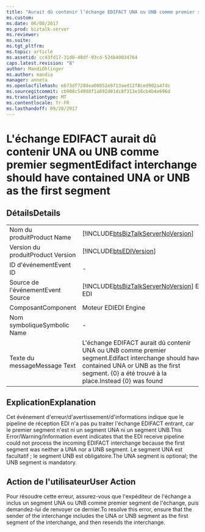 ```yaml
---
title: "Aurait dû contenir l’échange EDIFACT UNA ou UNB comme premier segment | Documents Microsoft"
ms.custom: 
ms.date: 06/08/2017
ms.prod: biztalk-server
ms.reviewer: 
ms.suite: 
ms.tgt_pltfrm: 
ms.topic: article
ms.assetid: cc43fd17-31d0-48df-93cd-524b40034764
caps.latest.revision: "8"
author: MandiOhlinger
ms.author: mandia
manager: anneta
ms.openlocfilehash: e673df728dea00852e9713aed12f8ced902a4fdc
ms.sourcegitcommit: cb908c540d8f1a692d01dc8f313e16cb4b4e696d
ms.translationtype: MT
ms.contentlocale: fr-FR
ms.lasthandoff: 09/20/2017
---
```

# <a name="edifact-interchange-should-have-contained-una-or-unb-as-the-first-segment"></a><span data-ttu-id="61eea-102">L'échange EDIFACT aurait dû contenir UNA ou UNB comme premier segment</span><span class="sxs-lookup"><span data-stu-id="61eea-102">Edifact interchange should have contained UNA or UNB as the first segment</span></span>
## <a name="details"></a><span data-ttu-id="61eea-103">Détails</span><span class="sxs-lookup"><span data-stu-id="61eea-103">Details</span></span>  
  
|||  
|-|-|  
|<span data-ttu-id="61eea-104">Nom du produit</span><span class="sxs-lookup"><span data-stu-id="61eea-104">Product Name</span></span>|[!INCLUDE[btsBizTalkServerNoVersion](../includes/btsbiztalkservernoversion-md.md)]|  
|<span data-ttu-id="61eea-105">Version du produit</span><span class="sxs-lookup"><span data-stu-id="61eea-105">Product Version</span></span>|[!INCLUDE[btsEDIVersion](../includes/btsediversion-md.md)]|  
|<span data-ttu-id="61eea-106">ID d'événement</span><span class="sxs-lookup"><span data-stu-id="61eea-106">Event ID</span></span>|-|  
|<span data-ttu-id="61eea-107">Source de l'événement</span><span class="sxs-lookup"><span data-stu-id="61eea-107">Event Source</span></span>|[!INCLUDE[btsBizTalkServerNoVersion](../includes/btsbiztalkservernoversion-md.md)]<span data-ttu-id="61eea-108"> EDI</span><span class="sxs-lookup"><span data-stu-id="61eea-108"> EDI</span></span>|  
|<span data-ttu-id="61eea-109">Composant</span><span class="sxs-lookup"><span data-stu-id="61eea-109">Component</span></span>|<span data-ttu-id="61eea-110">Moteur EDI</span><span class="sxs-lookup"><span data-stu-id="61eea-110">EDI Engine</span></span>|  
|<span data-ttu-id="61eea-111">Nom symbolique</span><span class="sxs-lookup"><span data-stu-id="61eea-111">Symbolic Name</span></span>|-|  
|<span data-ttu-id="61eea-112">Texte du message</span><span class="sxs-lookup"><span data-stu-id="61eea-112">Message Text</span></span>|<span data-ttu-id="61eea-113">L'échange EDIFACT aurait dû contenir UNA ou UNB comme premier segment.</span><span class="sxs-lookup"><span data-stu-id="61eea-113">Edifact interchange should have contained UNA or UNB as the first segment.</span></span> <span data-ttu-id="61eea-114">{0} a été trouvé à la place.</span><span class="sxs-lookup"><span data-stu-id="61eea-114">Instead {0} was found</span></span>|  
  
## <a name="explanation"></a><span data-ttu-id="61eea-115">Explication</span><span class="sxs-lookup"><span data-stu-id="61eea-115">Explanation</span></span>  
 <span data-ttu-id="61eea-116">Cet événement d'erreur/d'avertissement/d'informations indique que le pipeline de réception EDI n'a pas pu traiter l'échange EDIFACT entrant, car le premier segment n'est ni un segment UNA ni un segment UNB.</span><span class="sxs-lookup"><span data-stu-id="61eea-116">This Error/Warning/Information event indicates that the EDI receive pipeline could not process the incoming EDIFACT interchange because the first segment was neither a UNA nor a UNB segment.</span></span> <span data-ttu-id="61eea-117">Le segment UNA est facultatif ; le segment UNB est obligatoire.</span><span class="sxs-lookup"><span data-stu-id="61eea-117">The UNA segment is optional; the UNB segment is mandatory.</span></span>  
  
## <a name="user-action"></a><span data-ttu-id="61eea-118">Action de l'utilisateur</span><span class="sxs-lookup"><span data-stu-id="61eea-118">User Action</span></span>  
 <span data-ttu-id="61eea-119">Pour résoudre cette erreur, assurez-vous que l'expéditeur de l'échange a inclus un segment UNA ou UNB comme premier segment de l'échange, puis demandez-lui de renvoyer ce dernier.</span><span class="sxs-lookup"><span data-stu-id="61eea-119">To resolve this error, ensure that the sender of the interchange includes the UNA or UNB segment as the first segment of the interchange, and then resends the interchange.</span></span>